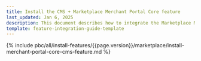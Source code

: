 ```yaml
---
title: Install the CMS + Marketplace Merchant Portal Core feature
last_updated: Jan 6, 2025
description: This document describes how to integrate the Marketplace Merchant Portal Core + CMS feature into a Spryker project.
template: feature-integration-guide-template
---
```


{% include pbc/all/install-features/{{page.version}}/marketplace/install-merchant-portal-core-cms-feature.md %} <!-- To edit, see /_includes/pbc/all/install-features/202410.0/marketplace/install-merchant-portal-core-cms-feature.md -->
